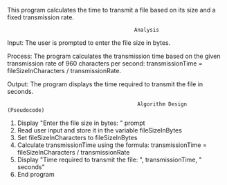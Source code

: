 This program calculates the time to transmit a file based on its size and a fixed transmission rate.

                                             Analysis

Input:
The user is prompted to enter the file size in bytes.

Process:
The program calculates the transmission time based on the given transmission rate of 960 characters per second: transmissionTime = fileSizeInCharacters / transmissionRate.

Output:
The program displays the time required to transmit the file in seconds.

                                              Algorithm Design (Pseudocode)
1. Display "Enter the file size in bytes: " prompt
2. Read user input and store it in the variable fileSizeInBytes
3. Set fileSizeInCharacters to fileSizeInBytes
4. Calculate transmissionTime using the formula: transmissionTime = fileSizeInCharacters / transmissionRate
5. Display "Time required to transmit the file: ", transmissionTime, " seconds"
6. End program
                                              
